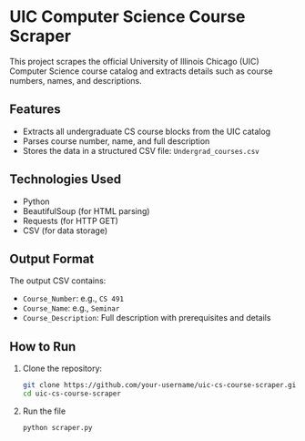 # UIC Computer Science Course Scraper

This project scrapes the official University of Illinois Chicago (UIC) Computer Science course catalog and extracts details such as course numbers, names, and descriptions.

##  Features

- Extracts all undergraduate CS course blocks from the UIC catalog
- Parses course number, name, and full description
- Stores the data in a structured CSV file: `Undergrad_courses.csv`

##  Technologies Used

- Python
- BeautifulSoup (for HTML parsing)
- Requests (for HTTP GET)
- CSV (for data storage)

##  Output Format

The output CSV contains:
- `Course_Number`: e.g., `CS 491`
- `Course_Name`: e.g., `Seminar`
- `Course_Description`: Full description with prerequisites and details

##  How to Run

1. Clone the repository:
   ```bash
   git clone https://github.com/your-username/uic-cs-course-scraper.git
   cd uic-cs-course-scraper
2. Run the file
   ```bash
   python scraper.py
